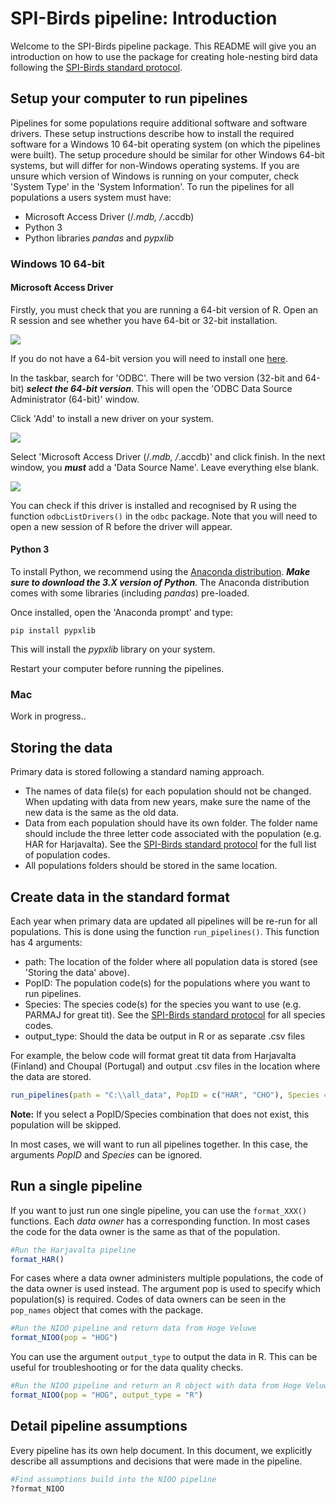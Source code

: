 
# SPI-Birds pipeline: Introduction

Welcome to the SPI-Birds pipeline package. This README will give you an introduction on how to use the package for creating hole-nesting bird data following the [SPI-Birds standard protocol](https://github.com/LiamDBailey/SPIBirds_Newsletter/blob/master/SPI_Birds_Protocol_v1.0.0.pdf).

## Setup your computer to run pipelines

Pipelines for some populations require additional software and software drivers. These setup instructions describe how to install the required software for a Windows 10 64-bit operating system (on which the pipelines were built). The setup procedure should be similar for other Windows 64-bit systems, but will differ for non-Windows operating systems. If you are unsure which version of Windows is running on your computer, check 'System Type' in the 'System Information'. To run the pipelines for all populations a users system must have:

- Microsoft Access Driver (/*.mdb, /*.accdb)
- Python 3
- Python libraries *pandas* and *pypxlib*

### Windows 10 64-bit

#### Microsoft Access Driver

Firstly, you must check that you are running a 64-bit version of R. Open an R session and see whether you have 64-bit or 32-bit installation.

![](https://github.com/LiamDBailey/SPIbirds/blob/master/inst/extdata/README_imgs/R_version.jpg)

If you do not have a 64-bit version you will need to install one [here](https://www.r-project.org/).

In the taskbar, search for 'ODBC'. There will be two version (32-bit and 64-bit) ***select the 64-bit version***. This will open the 'ODBC Data Source Administrator (64-bit)' window.

Click 'Add' to install a new driver on your system.

![](https://github.com/LiamDBailey/SPIbirds/blob/master/inst/extdata/README_imgs/ODBC_driver.jpg)

Select 'Microsoft Access Driver (/*.mdb, /*.accdb)' and click finish. In the next window, you ***must*** add a 'Data Source Name'. Leave everything else blank.  

![](https://github.com/LiamDBailey/SPIbirds/blob/master/inst/extdata/README_imgs/Add_name.jpg)

You can check if this driver is installed and recognised by R using the function `odbcListDrivers()` in the `odbc` package. Note that you will need to open a new session of R before the driver will appear.

#### Python 3

To install Python, we recommend using the [Anaconda distribution](https://www.anaconda.com/distribution/). ***Make sure to download the 3.X version of Python***. The Anaconda distribution comes with some libraries (including *pandas*) pre-loaded.

Once installed, open the 'Anaconda prompt' and type:

`pip install pypxlib`

This will install the *pypxlib* library on your system.

Restart your computer before running the pipelines.

### Mac

Work in progress..

## Storing the data

Primary data is stored following a standard naming approach.

* The names of data file(s) for each population should not be changed. When updating with data from new years, make sure the name of the new data is the same as the old data.
* Data from each population should have its own folder. The folder name should include the three letter code associated with the population (e.g. HAR for Harjavalta). See the [SPI-Birds standard protocol](https://github.com/LiamDBailey/SPIBirds_Newsletter/blob/master/SPI_Birds_Protocol_v1.0.0.pdf) for the full list of population codes.
* All populations folders should be stored in the same location.

## Create data in the standard format

Each year when primary data are updated all pipelines will be re-run for all populations. This is done using the function `run_pipelines()`. This function has 4 arguments:

* path: The location of the folder where all population data is stored (see 'Storing the data' above).
* PopID: The population code(s) for the populations where you want to run pipelines.
* Species: The species code(s) for the species you want to use (e.g. PARMAJ for great tit). See the [SPI-Birds standard protocol](https://github.com/LiamDBailey/SPIBirds_Newsletter/blob/master/SPI_Birds_Protocol_v1.0.0.pdf) for all species codes.
* output_type: Should the data be output in R or as separate .csv files

For example, the below code will format great tit data from Harjavalta (Finland) and Choupal (Portugal) and output .csv files in the location where the data are stored.

```r
run_pipelines(path = "C:\\all_data", PopID = c("HAR", "CHO"), Species = "PARMAJ", output_type = "csv")
```

**Note:** If you select a PopID/Species combination that does not exist, this population will be skipped.

In most cases, we will want to run all pipelines together. In this case, the arguments *PopID* and *Species* can be ignored.

## Run a single pipeline

If you want to just run one single pipeline, you can use the `format_XXX()` functions. Each *data owner* has a corresponding function. In most cases the code for the data owner is the same as that of the population.

```r
#Run the Harjavalta pipeline
format_HAR()
```

For cases where a data owner administers multiple populations, the code of the data owner is used instead. The argument pop is used to specify which population(s) is required. Codes of data owners can be seen in the `pop_names` object that comes with the package.

```r
#Run the NIOO pipeline and return data from Hoge Veluwe
format_NIOO(pop = "HOG")
```

You can use the argument `output_type` to output the data in R. This can be useful for troubleshooting or for the data quality checks.

```r
#Run the NIOO pipeline and return an R object with data from Hoge Veluwe
format_NIOO(pop = "HOG", output_type = "R")
```

## Detail pipeline assumptions

Every pipeline has its own help document. In this document, we explicitly describe all assumptions and decisions that were made in the pipeline.

```r
#Find assumptions build into the NIOO pipeline
?format_NIOO
```
